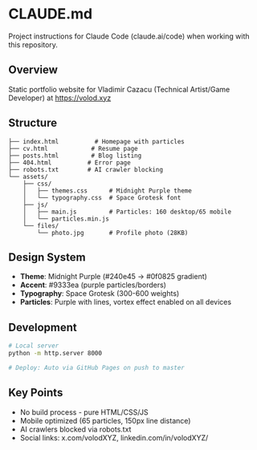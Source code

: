 # CLAUDE.md

Project instructions for Claude Code (claude.ai/code) when working with this repository.

## Overview

Static portfolio website for Vladimir Cazacu (Technical Artist/Game Developer) at https://volod.xyz

## Structure

```
├── index.html          # Homepage with particles
├── cv.html            # Resume page
├── posts.html         # Blog listing
├── 404.html          # Error page
├── robots.txt        # AI crawler blocking
└── assets/
    ├── css/
    │   ├── themes.css      # Midnight Purple theme
    │   └── typography.css  # Space Grotesk font
    ├── js/
    │   ├── main.js         # Particles: 160 desktop/65 mobile
    │   └── particles.min.js
    └── files/
        └── photo.jpg       # Profile photo (28KB)
```

## Design System

- **Theme**: Midnight Purple (#240e45 → #0f0825 gradient)
- **Accent**: #9333ea (purple particles/borders)
- **Typography**: Space Grotesk (300-600 weights)
- **Particles**: Purple with lines, vortex effect enabled on all devices

## Development

```bash
# Local server
python -m http.server 8000

# Deploy: Auto via GitHub Pages on push to master
```

## Key Points

- No build process - pure HTML/CSS/JS
- Mobile optimized (65 particles, 150px line distance)
- AI crawlers blocked via robots.txt
- Social links: x.com/volodXYZ, linkedin.com/in/volodXYZ/